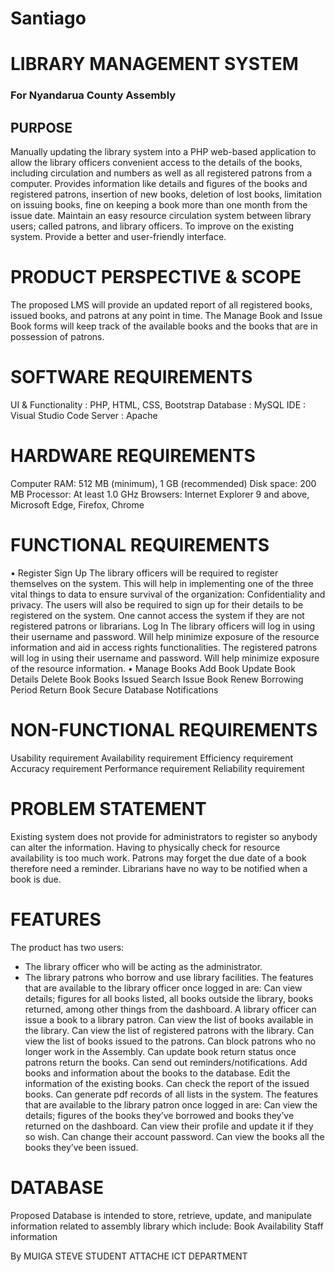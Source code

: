 # Santiago

# LIBRARY MANAGEMENT SYSTEM
### For Nyandarua County Assembly

## PURPOSE
Manually updating the library system into a PHP web-based application to allow the library 
officers convenient access to the details of the books, including circulation and numbers as 
well as all registered patrons from a computer.
Provides information like details and figures of the books and registered patrons, insertion 
of new books, deletion of lost books, limitation on issuing books, fine on keeping a book 
more than one month from the issue date.
Maintain an easy resource circulation system between library users; called patrons, and 
library officers.
To improve on the existing system.
Provide a better and user-friendly interface.
# PRODUCT PERSPECTIVE & SCOPE
The proposed LMS will provide an updated report of all registered books, issued books, and 
patrons at any point in time.
The Manage Book and Issue Book forms will keep track of the available books and the 
books that are in possession of patrons.
# SOFTWARE REQUIREMENTS
UI & Functionality : PHP, HTML, CSS, Bootstrap
Database : MySQL
IDE : Visual Studio Code
Server : Apache
# HARDWARE REQUIREMENTS
Computer
RAM: 512 MB (minimum), 1 GB (recommended)
Disk space: 200 MB 
Processor: At least 1.0 GHz
Browsers: Internet Explorer 9 and above, Microsoft Edge, Firefox, Chrome
# FUNCTIONAL REQUIREMENTS
• Register
Sign Up
The library officers will be required to register themselves on the system. This will help in 
implementing one of the three vital things to data to ensure survival of the organization: 
Confidentiality and privacy. 
The users will also be required to sign up for their details to be registered on the system. 
One cannot access the system if they are not registered patrons or librarians.
Log In
The library officers will log in using their username and password. Will help minimize 
exposure of the resource information and aid in access rights functionalities.
The registered patrons will log in using their username and password. Will help minimize 
exposure of the resource information.
• Manage Books 
Add Book
Update Book Details
Delete Book
Books Issued
Search
Issue Book
Renew Borrowing Period
Return Book
Secure Database
Notifications
# NON-FUNCTIONAL REQUIREMENTS
Usability requirement
Availability requirement
Efficiency requirement
Accuracy requirement
Performance requirement
Reliability requirement
# PROBLEM STATEMENT
Existing system does not provide for administrators to register so anybody can alter the 
information.
Having to physically check for resource availability is too much work.
Patrons may forget the due date of a book therefore need a reminder.
Librarians have no way to be notified when a book is due.
# FEATURES
The product has two users:
- The library officer who will be acting as the administrator.
- The library patrons who borrow and use library facilities.
The features that are available to the library officer once logged in are:
Can view details; figures for all books listed, all books outside the library, books returned, 
among other things from the dashboard.
A library officer can issue a book to a library patron.
Can view the list of books available in the library.
Can view the list of registered patrons with the library.
Can view the list of books issued to the patrons.
Can block patrons who no longer work in the Assembly.
Can update book return status once patrons return the books.
Can send out reminders/notifications.
Add books and information about the books to the database.
Edit the information of the existing books.
Can check the report of the issued books.
Can generate pdf records of all lists in the system.
The features that are available to the library patron once logged in are:
Can view the details; figures of the books they’ve borrowed and books they’ve returned on 
the dashboard.
Can view their profile and update it if they so wish.
Can change their account password.
Can view the books all the books they’ve been issued.
# DATABASE
Proposed Database is intended to store, retrieve, update, and manipulate information related 
to assembly library which include:
Book Availability
Staff information

By MUIGA STEVE 
STUDENT ATTACHE
ICT DEPARTMENT
